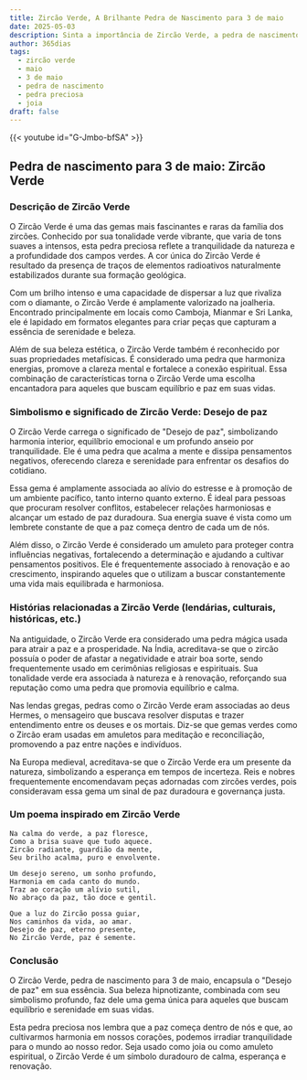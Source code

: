 ```yaml
---
title: Zircão Verde, A Brilhante Pedra de Nascimento para 3 de maio
date: 2025-05-03
description: Sinta a importância de Zircão Verde, a pedra de nascimento de 3 de maio que simboliza Desejo de paz. Deixe que sua beleza e significado iluminem seu dia.
author: 365dias
tags:
  - zircão verde
  - maio
  - 3 de maio
  - pedra de nascimento
  - pedra preciosa
  - joia
draft: false
---
```


{{< youtube id="G-Jmbo-bfSA" >}}

## Pedra de nascimento para 3 de maio: Zircão Verde

### Descrição de Zircão Verde

O Zircão Verde é uma das gemas mais fascinantes e raras da família dos zircões. Conhecido por sua tonalidade verde vibrante, que varia de tons suaves a intensos, esta pedra preciosa reflete a tranquilidade da natureza e a profundidade dos campos verdes. A cor única do Zircão Verde é resultado da presença de traços de elementos radioativos naturalmente estabilizados durante sua formação geológica.

Com um brilho intenso e uma capacidade de dispersar a luz que rivaliza com o diamante, o Zircão Verde é amplamente valorizado na joalheria. Encontrado principalmente em locais como Camboja, Mianmar e Sri Lanka, ele é lapidado em formatos elegantes para criar peças que capturam a essência de serenidade e beleza.

Além de sua beleza estética, o Zircão Verde também é reconhecido por suas propriedades metafísicas. É considerado uma pedra que harmoniza energias, promove a clareza mental e fortalece a conexão espiritual. Essa combinação de características torna o Zircão Verde uma escolha encantadora para aqueles que buscam equilíbrio e paz em suas vidas.

### Simbolismo e significado de Zircão Verde: Desejo de paz

O Zircão Verde carrega o significado de "Desejo de paz", simbolizando harmonia interior, equilíbrio emocional e um profundo anseio por tranquilidade. Ele é uma pedra que acalma a mente e dissipa pensamentos negativos, oferecendo clareza e serenidade para enfrentar os desafios do cotidiano.

Essa gema é amplamente associada ao alívio do estresse e à promoção de um ambiente pacífico, tanto interno quanto externo. É ideal para pessoas que procuram resolver conflitos, estabelecer relações harmoniosas e alcançar um estado de paz duradoura. Sua energia suave é vista como um lembrete constante de que a paz começa dentro de cada um de nós.

Além disso, o Zircão Verde é considerado um amuleto para proteger contra influências negativas, fortalecendo a determinação e ajudando a cultivar pensamentos positivos. Ele é frequentemente associado à renovação e ao crescimento, inspirando aqueles que o utilizam a buscar constantemente uma vida mais equilibrada e harmoniosa.

### Histórias relacionadas a Zircão Verde (lendárias, culturais, históricas, etc.)

Na antiguidade, o Zircão Verde era considerado uma pedra mágica usada para atrair a paz e a prosperidade. Na Índia, acreditava-se que o zircão possuía o poder de afastar a negatividade e atrair boa sorte, sendo frequentemente usado em cerimônias religiosas e espirituais. Sua tonalidade verde era associada à natureza e à renovação, reforçando sua reputação como uma pedra que promovia equilíbrio e calma.

Nas lendas gregas, pedras como o Zircão Verde eram associadas ao deus Hermes, o mensageiro que buscava resolver disputas e trazer entendimento entre os deuses e os mortais. Diz-se que gemas verdes como o Zircão eram usadas em amuletos para meditação e reconciliação, promovendo a paz entre nações e indivíduos.

Na Europa medieval, acreditava-se que o Zircão Verde era um presente da natureza, simbolizando a esperança em tempos de incerteza. Reis e nobres frequentemente encomendavam peças adornadas com zircões verdes, pois consideravam essa gema um sinal de paz duradoura e governança justa.

### Um poema inspirado em Zircão Verde

```
Na calma do verde, a paz floresce,  
Como a brisa suave que tudo aquece.  
Zircão radiante, guardião da mente,  
Seu brilho acalma, puro e envolvente.  

Um desejo sereno, um sonho profundo,  
Harmonia em cada canto do mundo.  
Traz ao coração um alívio sutil,  
No abraço da paz, tão doce e gentil.  

Que a luz do Zircão possa guiar,  
Nos caminhos da vida, ao amar.  
Desejo de paz, eterno presente,  
No Zircão Verde, paz é semente.  
```

### Conclusão

O Zircão Verde, pedra de nascimento para 3 de maio, encapsula o "Desejo de paz" em sua essência. Sua beleza hipnotizante, combinada com seu simbolismo profundo, faz dele uma gema única para aqueles que buscam equilíbrio e serenidade em suas vidas.

Esta pedra preciosa nos lembra que a paz começa dentro de nós e que, ao cultivarmos harmonia em nossos corações, podemos irradiar tranquilidade para o mundo ao nosso redor. Seja usado como joia ou como amuleto espiritual, o Zircão Verde é um símbolo duradouro de calma, esperança e renovação.